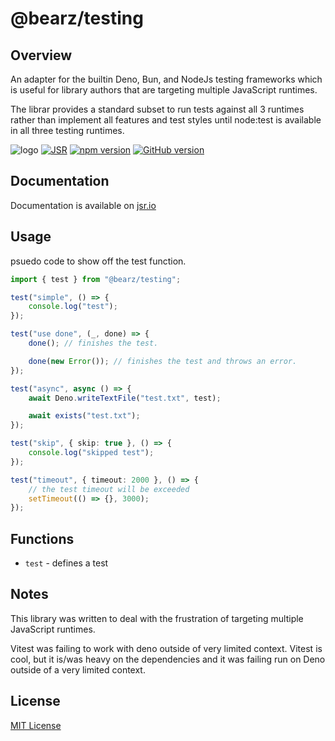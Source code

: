 # @bearz/testing

## Overview

An adapter for the builtin Deno, Bun, and NodeJs testing frameworks which is useful for library
authors that are targeting multiple JavaScript runtimes.

The librar provides a standard subset to run tests against all 3 runtimes rather than implement all
features and test styles until node:test is available in all three testing runtimes.

![logo](https://raw.githubusercontent.com/bearz-io/js/refs/heads/main/eng/assets/bearz.io.png)
[![JSR](https://jsr.io/badges/@bearz/testing)](https://jsr.io/@bearz/testing)
[![npm version](https://badge.fury.io/js/@bearz%2Ftesting.svg)](https://badge.fury.io/js/@bearz%2Ftesting)
[![GitHub version](https://badge.fury.io/gh/bearz-io%2Fjs-testing.svg)](https://badge.fury.io/gh/bearz-io%2Fjs-testing)

## Documentation

Documentation is available on [jsr.io](https://jsr.io/@bearz/testing/doc)

## Usage

psuedo code to show off the test function.

```typescript
import { test } from "@bearz/testing";

test("simple", () => {
    console.log("test");
});

test("use done", (_, done) => {
    done(); // finishes the test.

    done(new Error()); // finishes the test and throws an error.
});

test("async", async () => {
    await Deno.writeTextFile("test.txt", test);

    await exists("test.txt");
});

test("skip", { skip: true }, () => {
    console.log("skipped test");
});

test("timeout", { timeout: 2000 }, () => {
    // the test timeout will be exceeded
    setTimeout(() => {}, 3000);
});
```

## Functions

- `test` - defines a test

## Notes

This library was written to deal with the frustration of targeting multiple JavaScript runtimes.

Vitest was failing to work with deno outside of very limited context. Vitest is cool, but it is/was
heavy on the dependencies and it was failing run on Deno outside of a very limited context.

## License

[MIT License](./LICENSE.md)
